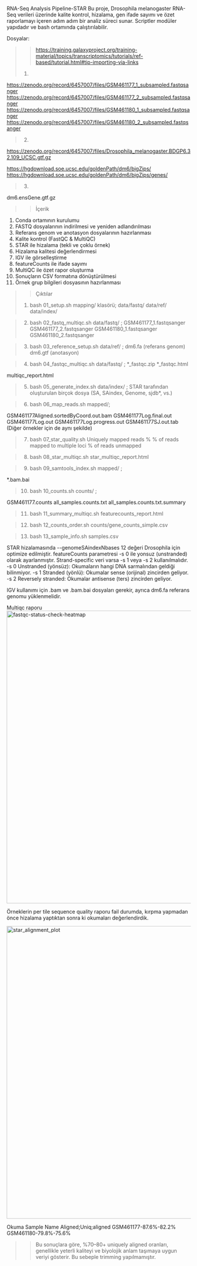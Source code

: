 RNA-Seq Analysis Pipeline-STAR
Bu proje, Drosophila melanogaster RNA-Seq verileri üzerinde kalite kontrol, hizalama, gen ifade sayımı ve özet raporlamayı içeren adım adım bir analiz süreci sunar. Scriptler modüler yapıdadır ve bash ortamında çalıştırılabilir.

Dosyalar:
>> https://training.galaxyproject.org/training-material/topics/transcriptomics/tutorials/ref-based/tutorial.html#tip-importing-via-links
>1.
https://zenodo.org/record/6457007/files/GSM461177_1_subsampled.fastqsanger
https://zenodo.org/record/6457007/files/GSM461177_2_subsampled.fastqsanger
https://zenodo.org/record/6457007/files/GSM461180_1_subsampled.fastqsanger
https://zenodo.org/record/6457007/files/GSM461180_2_subsampled.fastqsanger
>2.
https://zenodo.org/record/6457007/files/Drosophila_melanogaster.BDGP6.32.109_UCSC.gtf.gz

https://hgdownload.soe.ucsc.edu/goldenPath/dm6/bigZips/ 
https://hgdownload.soe.ucsc.edu/goldenPath/dm6/bigZips/genes/
>3.
dm6.ensGene.gtf.gz 

>>İçerik
1. Conda ortamının kurulumu
2. FASTQ dosyalarının indirilmesi ve yeniden adlandırılması
3. Referans genom ve anotasyon dosyalarının hazırlanması
4. Kalite kontrol (FastQC & MultiQC)
5. STAR ile hizalama (tekli ve çoklu örnek)
6. Hizalama kalitesi değerlendirmesi
7. IGV ile görselleştirme
8. featureCounts ile ifade sayımı
9. MultiQC ile özet rapor oluşturma
10. Sonuçların CSV formatına dönüştürülmesi
11. Örnek grup bilgileri dosyasının hazırlanması

>>Çıktılar
>1. bash 01_setup.sh
mapping/ klasörü; data/fastq/    data/ref/     data/index/

>2. bash 02_fastq_multiqc.sh
data/fastq/ ;
GSM461177_1.fastqsanger GSM461177_2.fastqsanger GSM461180_1.fastqsanger GSM461180_2.fastqsanger

>3. bash 03_reference_setup.sh
   data/ref/ ; dm6.fa (referans genom) dm6.gtf (anotasyon)
   
>4. bash 04_fastqc_multiqc.sh
data/fastq/ ; *_fastqc.zip *_fastqc.html

multiqc_report.html

>5. bash 05_generate_index.sh
data/index/ ; STAR tarafından oluşturulan birçok dosya (SA, SAindex, Genome, sjdb*, vs.)

>6. bash 06_map_reads.sh
mapped/;

GSM461177Aligned.sortedByCoord.out.bam GSM461177Log.final.out GSM461177Log.out GSM461177Log.progress.out GSM461177SJ.out.tab (Diğer örnekler için de aynı şekilde)

>7. bash 07_star_quality.sh
Uniquely mapped reads %     % of reads mapped to multiple loci       % of reads unmapped

>8. bash 08_star_multiqc.sh
star_multiqc_report.html

>9. bash 09_samtools_index.sh
mapped/ ;

*.bam.bai

>10. bash 10_counts.sh
counts/ ;

GSM461177.counts    all_samples.counts.txt     all_samples.counts.txt.summary

>11. bash 11_summary_multiqc.sh
featurecounts_report.html

>12. bash 12_counts_order.sh
counts/gene_counts_simple.csv

>13. bash 13_sample_info.sh
samples.csv


STAR hizalamasında --genomeSAindexNbases 12 değeri Drosophila için optimize edilmiştir. featureCounts parametresi -s 0 ile yonsuz (unstranded) olarak ayarlanmıştır. Strand-specific veri varsa -s 1 veya -s 2 kullanılmalıdır.
-s 0	Unstranded (yönsüz): Okumaların hangi DNA sarmalından geldiği bilinmiyor.
-s 1	Stranded (yönlü): Okumalar sense (orijinal) zincirden geliyor.
-s 2	Reversely stranded: Okumalar antisense (ters) zincirden geliyor.

IGV kullanımı için .bam ve .bam.bai dosyaları gerekir, ayrıca dm6.fa referans genomu yüklenmelidir.

Multiqc raporu
<img width="1200" height="800" alt="fastqc-status-check-heatmap" src="https://github.com/user-attachments/assets/aeb5099a-19e3-4270-b515-4e052f7789b0" />

Örneklerin per tile sequence quality raporu fail durumda, kırpma yapmadan önce hizalama yaptıktan sonra ki okumaları değerlendirdik.


<img width="1200" height="800" alt="star_alignment_plot" src="https://github.com/user-attachments/assets/1384d7ad-bd8c-4129-8d79-c6a16664db97" />

Okuma
Sample Name
Aligned;Uniq;aligned
GSM461177-87.6%-82.2%
GSM461180-79.8%-75.6%

>>Bu sonuçlara göre, %70–80+ uniquely aligned oranları, genellikle yeterli kaliteyi ve biyolojik anlam taşımaya uygun veriyi gösterir. Bu sebeple trimming yapılmamıştır.


